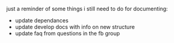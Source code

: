 just a reminder of some things i still need to do for documenting:

- update dependances
- update develop docs with info on new structure
- update faq from questions in the fb group